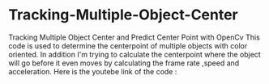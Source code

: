 # Tracking-Multiple-Object-Center
Tracking Multiple Object Center and Predict Center Point with OpenCv
This code is used to determine the centerpoint of multiple objects with color oriented. In addition I'm trying to calculate the centerpoint where the object will go before it even moves by calculating the frame rate ,speed and acceleration. 
Here is the youtebe link of the code :
